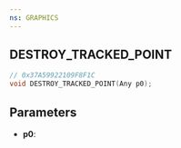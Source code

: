 ```yaml
---
ns: GRAPHICS
---
```

## DESTROY_TRACKED_POINT

```c
// 0x37A59922109F8F1C
void DESTROY_TRACKED_POINT(Any p0);
```

## Parameters
* **p0**:
